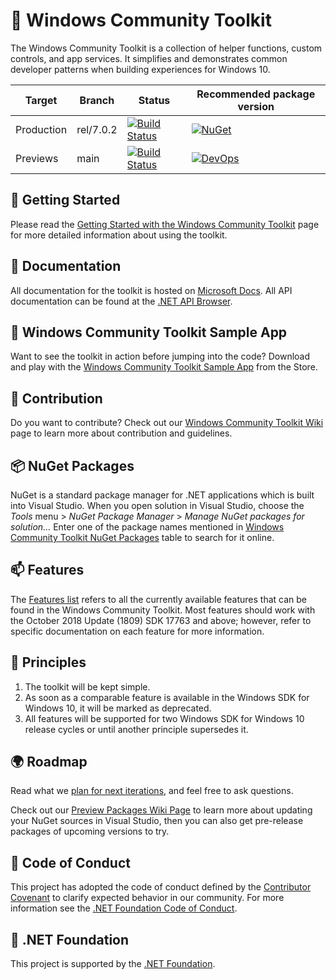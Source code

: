 
# 🧰 Windows Community Toolkit

The Windows Community Toolkit is a collection of helper functions, custom controls, and app services. It simplifies and demonstrates common developer patterns when building experiences for Windows 10.

| Target | Branch | Status | Recommended package version |
| ------ | ------ | ------ | ------ |
| Production | rel/7.0.2 | [![Build Status](https://dev.azure.com/dotnet/WindowsCommunityToolkit/_apis/build/status/Toolkit-CI?branchName=rel/7.0.2)](https://dev.azure.com/dotnet/WindowsCommunityToolkit/_build/latest?definitionId=10&branchName=rel/7.0.2) | [![NuGet](https://img.shields.io/nuget/v/Microsoft.Toolkit.Uwp.svg)](https://www.nuget.org/profiles/Microsoft.Toolkit) |
| Previews | main | [![Build Status](https://dev.azure.com/dotnet/WindowsCommunityToolkit/_apis/build/status/Toolkit-CI?branchName=main)](https://dev.azure.com/dotnet/WindowsCommunityToolkit/_build/latest?definitionId=10) | [![DevOps](https://vsrm.dev.azure.com/dotnet/_apis/public/Release/badge/696bc9fd-f160-4e97-a1bd-7cbbb3b58f66/1/1)](https://dev.azure.com/dotnet/WindowsCommunityToolkit/_packaging?_a=feed&feed=WindowsCommunityToolkit-MainLatest) |

## 🙌 Getting Started

Please read the [Getting Started with the Windows Community Toolkit](https://docs.microsoft.com/windows/communitytoolkit/getting-started) page for more detailed information about using the toolkit.

## 📃 Documentation

All documentation for the toolkit is hosted on [Microsoft Docs](https://docs.microsoft.com/windows/communitytoolkit/). All API documentation can be found at the [.NET API Browser](https://docs.microsoft.com/dotnet/api/?view=win-comm-toolkit-dotnet-stable).

## 📱 Windows Community Toolkit Sample App

Want to see the toolkit in action before jumping into the code? Download and play with the [Windows Community Toolkit Sample App](https://www.microsoft.com/store/apps/9nblggh4tlcq) from the Store.

## 🚀 Contribution

Do you want to contribute? Check out our [Windows Community Toolkit Wiki](https://aka.ms/wct/wiki) page to learn more about contribution and guidelines.

## 📦 NuGet Packages

NuGet is a standard package manager for .NET applications which is built into Visual Studio. When you open solution in Visual Studio, choose the *Tools* menu > *NuGet Package Manager* > *Manage NuGet packages for solution…* Enter one of the package names mentioned in [Windows Community Toolkit NuGet Packages](https://docs.microsoft.com/windows/communitytoolkit/nuget-packages) table to search for it online.

## 📫 Features <a name="supported"></a>

The [Features list](https://github.com/MicrosoftDocs/WindowsCommunityToolkitDocs/blob/master/docs/toc.md#controls) refers to all the currently available features that can be found in the Windows Community Toolkit. Most features should work with the October 2018 Update (1809) SDK 17763 and above; however, refer to specific documentation on each feature for more information.

## 💠 Principles

1. The toolkit will be kept simple.
2. As soon as a comparable feature is available in the Windows SDK for Windows 10, it will be marked as deprecated.
3. All features will be supported for two Windows SDK for Windows 10 release cycles or until another principle supersedes it.

## 🌍 Roadmap

Read what we [plan for next iterations](https://github.com/CommunityToolkit/WindowsCommunityToolkit/milestones), and feel free to ask questions.

Check out our [Preview Packages Wiki Page](https://github.com/CommunityToolkit/WindowsCommunityToolkit/wiki/Preview-Packages) to learn more about updating your NuGet sources in Visual Studio, then you can also get pre-release packages of upcoming versions to try.

## 📄 Code of Conduct

This project has adopted the code of conduct defined by the [Contributor Covenant](http://contributor-covenant.org/)
to clarify expected behavior in our community.
For more information see the [.NET Foundation Code of Conduct](CODE_OF_CONDUCT.md).

## 🏢 .NET Foundation

This project is supported by the [.NET Foundation](http://dotnetfoundation.org).
